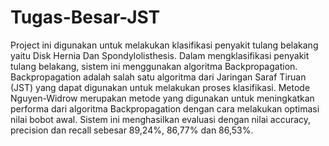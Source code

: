 # Tugas-Besar-JST
Project ini digunakan untuk melakukan klasifikasi penyakit tulang belakang yaitu Disk Hernia Dan Spondylolisthesis. Dalam mengklasifikasi penyakit tulang belakang, sistem ini menggunakan algoritma Backpropagation. Backpropagation adalah salah satu algoritma dari Jaringan Saraf Tiruan (JST) yang dapat digunakan untuk melakukan proses klasifikasi. Metode Nguyen-Widrow merupakan metode yang digunakan untuk meningkatkan performa dari algoritma Backpropagation dengan cara melakukan optimasi nilai bobot awal. Sistem ini menghasilkan evaluasi dengan nilai accuracy, precision dan recall sebesar 89,24%, 86,77% dan 86,53%.
